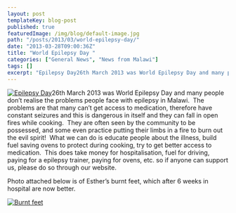 ```yaml
---
layout: post
templateKey: blog-post
published: true
featuredImage: /img/blog/default-image.jpg
path: "/posts/2013/03/world-epilepsy-day/"
date: "2013-03-28T09:00:36Z"
title: "World Epilepsy Day "
categories: ["General News", "News from Malawi"]
tags: []
excerpt: "Epilepsy Day26th March 2013 was World Epilepsy Day and many people don’t realise the problems peopl..."
---
```


[![Epilepsy Day](https://f000.backblazeb2.com/file/avm-wp-uploads/2013/03/header_logo.jpg)](https://f000.backblazeb2.com/file/avm-wp-uploads/2013/03/header_logo.jpg)26th March 2013 was World Epilepsy Day and many people don’t realise the problems people face with epilepsy in Malawi.  The problems are that many can’t get access to medication, therefore have constant seizures and this is dangerous in itself and they can fall in open fires while cooking.  They are often seen by the community to be possessed, and some even practice putting their limbs in a fire to burn out the evil spirit!  What we can do is educate people about the illness, build fuel saving ovens to protect during cooking, try to get better access to medication.  This does take money for hospitalisation, fuel for driving, paying for a epilepsy trainer, paying for ovens, etc. so if anyone can support us, please do so through our website.

Photo attached below is of Esther’s burnt feet, which after 6 weeks in hospital are now better.

[![Burnt feet](https://f000.backblazeb2.com/file/avm-wp-uploads/2013/03/Burnt-feet-sml.jpg)](https://f000.backblazeb2.com/file/avm-wp-uploads/2013/03/Burnt-feet-sml.jpg)